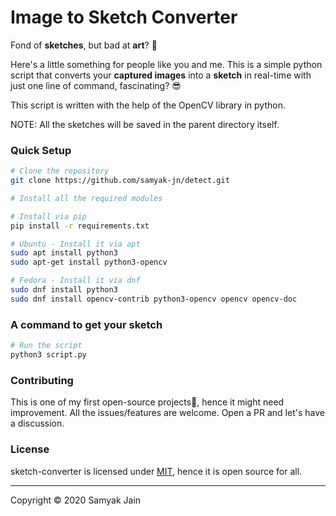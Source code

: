 # Image to Sketch Converter

Fond of **sketches**, but bad at **art**? 🥴

Here's a little something for people like you and me.
This is a simple python script that converts your **captured images** into a **sketch** in real-time with just one line of command, fascinating? 😎

This script is written with the help of the OpenCV library in python.

NOTE: All the sketches will be saved in the parent directory itself.

### Quick Setup

```bash
# Clone the repository
git clone https://github.com/samyak-jn/detect.git

# Install all the required modules

# Install via pip
pip install -r requirements.txt

# Ubuntu - Install it via apt
sudo apt install python3
sudo apt-get install python3-opencv

# Fedora - Install it via dnf
sudo dnf install python3
sudo dnf install opencv-contrib python3-opencv opencv opencv-doc
```

### A command to get your sketch

```python
# Run the script
python3 script.py
```

### Contributing
This is one of my first open-source projects🥳, hence it might need improvement.
All the issues/features are welcome. Open a PR and let's have a discussion.

### License
sketch-converter is licensed under [MIT](https://github.com/samyak-jn/detect/blob/master/LICENSE), hence it is open source for all.

---
Copyright © 2020 Samyak Jain
